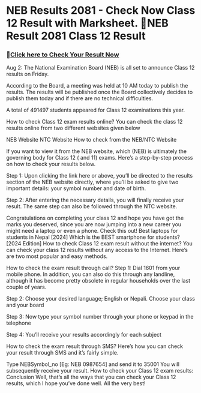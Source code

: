 # NEB Results 2081 - Check Now Class 12 Result with Marksheet. 🔴NEB Result 2081 Class 12 Result 

### 🔴[Click here to Check Your Result Now](https://bit.ly/nebclass12result)

Aug 2: The National Examination Board (NEB) is all set to announce Class 12 results on Friday.

According to the Board, a meeting was held at 10 AM today to publish the results. The results will be published once the Board collectively decides to publish them today and if there are no technical difficulties.

A total of 491497 students appeared for Class 12 examinations this year.

How to check Class 12 exam results online? You can check the class 12 results online from two different websites given below

NEB Website NTC Website How to check from the NEB/NTC Website

If you want to view it from the NEB website, which (NEB) is ultimately the governing body for Class 12 ( and 11) exams. Here’s a step-by-step process on how to check your results below.

Step 1: Upon clicking the link here or above, you’ll be directed to the results section of the NEB website directly, where you’ll be asked to give two important details: your symbol number and date of birth.

Step 2: After entering the necessary details, you will finally receive your result. The same step can also be followed through the NTC website.

Congratulations on completing your class 12 and hope you have got the marks you deserved, since you are now jumping into a new career you might need a laptop or even a phone. Check this out! Best laptops for students in Nepal [2024] Which is the BEST smartphone for students? [2024 Edition] How to check Class 12 exam result without the internet? You can check your class 12 results without any access to the Internet. Here’s are two most popular and easy methods.

How to check the exam result through call? Step 1: Dial 1601 from your mobile phone. In addition, you can also do this through any landline, although it has become pretty obsolete in regular households over the last couple of years.

Step 2: Choose your desired language; English or Nepali. Choose your class and your board

Step 3: Now type your symbol number through your phone or keypad in the telephone

Step 4: You’ll receive your results accordingly for each subject

How to check the exam result through SMS? Here’s how you can check your result through SMS and it’s fairly simple.

Type NEBSymbol_no [Eg: NEB 0987654] and send it to 35001 You will subsequently receive your result. How to check your Class 12 exam results: Conclusion Well, that’s all the ways that you can check your Class 12 results, which I hope you’ve done well. All the very best!
